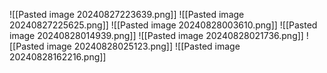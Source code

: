 ![[Pasted image 20240827223639.png]]
![[Pasted image 20240827225625.png]]
![[Pasted image 20240828003610.png]]
![[Pasted image 20240828014939.png]]
![[Pasted image 20240828021736.png]]
![[Pasted image 20240828025123.png]]
![[Pasted image 20240828162216.png]]